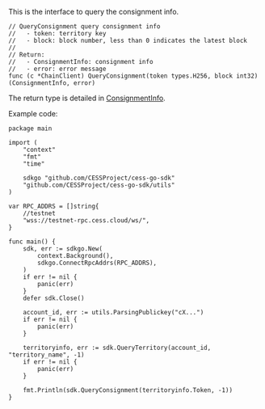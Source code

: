 This is the interface to query the consignment info.

```golang
// QueryConsignment query consignment info
//   - token: territory key
//   - block: block number, less than 0 indicates the latest block
//
// Return:
//   - ConsignmentInfo: consignment info
//   - error: error message
func (c *ChainClient) QueryConsignment(token types.H256, block int32) (ConsignmentInfo, error) 
```

The return type is detailed in [ConsignmentInfo](../chain_type.md#ConsignmentInfo).

Example code:
```golang
package main

import (
    "context"
    "fmt"
    "time"

    sdkgo "github.com/CESSProject/cess-go-sdk"
    "github.com/CESSProject/cess-go-sdk/utils"
)

var RPC_ADDRS = []string{
    //testnet
    "wss://testnet-rpc.cess.cloud/ws/",
}

func main() {
    sdk, err := sdkgo.New(
        context.Background(),
        sdkgo.ConnectRpcAddrs(RPC_ADDRS),
    )
    if err != nil {
        panic(err)
    }
    defer sdk.Close()

    account_id, err := utils.ParsingPublickey("cX...")
    if err != nil {
        panic(err)
    }

    territoryinfo, err := sdk.QueryTerritory(account_id, "territory_name", -1)
	if err != nil {
		panic(err)
	}

    fmt.Println(sdk.QueryConsignment(territoryinfo.Token, -1))
}
```